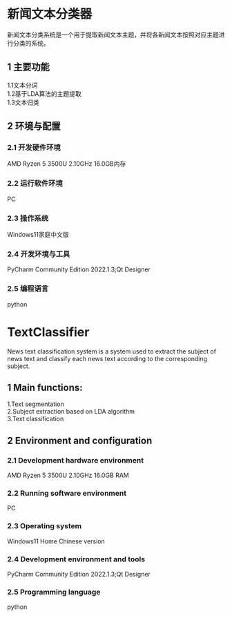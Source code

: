 # 新闻文本分类器
新闻文本分类系统是一个用于提取新闻文本主题，并将各新闻文本按照对应主题进行分类的系统。
## 1 主要功能  
1.1文本分词  
1.2基于LDA算法的主题提取  
1.3文本归类  
## 2 环境与配置
### 2.1 开发硬件环境  
AMD Ryzen 5 3500U 2.10GHz 16.0GB内存
### 2.2 运行软件环境  
PC  
### 2.3 操作系统  
Windows11家庭中文版  
### 2.4 开发环境与工具  
PyCharm Community Edition 2022.1.3;Qt Designer
### 2.5 编程语言  
python  
# TextClassifier
News text classification system is a system used to extract the subject of news text and classify each news text according to the corresponding subject.
## 1 Main functions:
1.Text segmentation  
2.Subject extraction based on LDA algorithm  
3.Text classification  
## 2 Environment and configuration
### 2.1 Development hardware environment
AMD Ryzen 5 3500U 2.10GHz 16.0GB RAM  
### 2.2 Running software environment
PC  
### 2.3 Operating system
Windows11 Home Chinese version
### 2.4 Development environment and tools
PyCharm Community Edition 2022.1.3;Qt Designer  
### 2.5 Programming language
python
